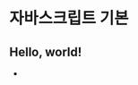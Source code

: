 # 자바스크립트 기본
## Hello, world!
- <script>의 속성(attribute): type(모듈에 사용), language(안 쓰임), src(외부 스크립트의 경로)
- 외부 스크립트를 사용할 경우, 여러 페이지에서 동일한 스크립트를 사용했을 때 성능 상의 이점이 있다.
- src 속성이 있으면 태그 내부의 코드는 무시된다.

## 코드 구조
- **문(statement)**: 어떤 작업을 수행하는 <strong>문법 구조(syntax structure)</strong>와 **명령어(command)**
- 문은 세미콜론(;)으로 구분된다.
- 세미콜론을 생략해도 '세미콜론 자동 삽입'이 되지만 넣는 것이 규칙이다.
- 주석은 다음과 같이 두 가지가 있다.
```javascript
  // 한 줄 주석
  /*
  여러 줄 주석
  */
```

## 엄격 모드
- 엄격 모드는 <strong>“use strict”</strong>로 활성화한다. 이후의 스크립트는 **“모던한”** 방식으로 작동한다.
```javascript
  "use strict";
  ...
```
- 엄격 모드는 취소가 불가능하다.
- 코드에 클래스와 모듈이 있다면 엄격 모드가 자동으로 적용된다.
- **엄격 모드를 사용하면 개발자의 삶의 질이 좋아진다.**

## 변수와 상수

